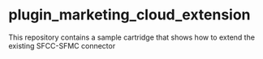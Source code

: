 # plugin_marketing_cloud_extension
This repository contains a sample cartridge that shows how to extend the existing SFCC-SFMC connector
